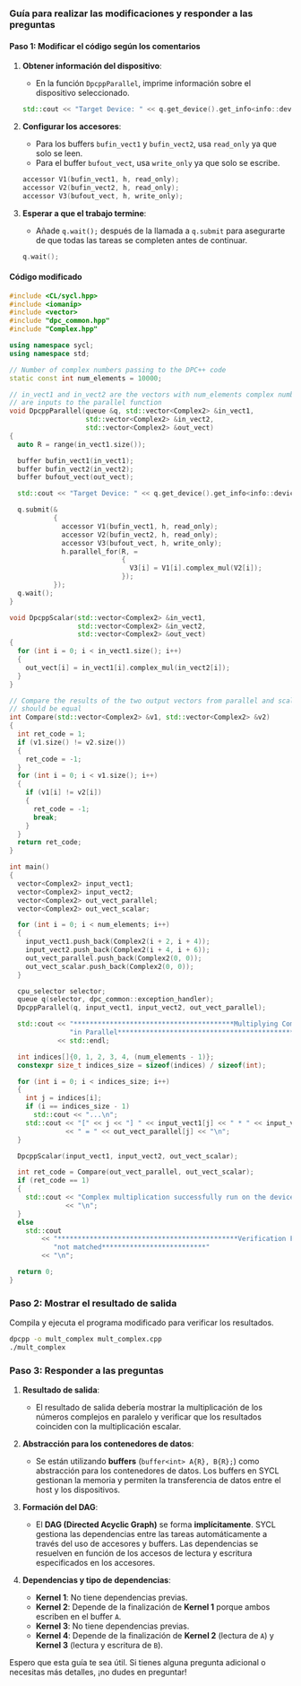 ### Guía para realizar las modificaciones y responder a las preguntas

#### Paso 1: Modificar el código según los comentarios

1. **Obtener información del dispositivo**:
   - En la función `DpcppParallel`, imprime información sobre el dispositivo seleccionado.
   ```cpp
   std::cout << "Target Device: " << q.get_device().get_info<info::device::name>() << std::endl;
   ```

2. **Configurar los accesores**:
   - Para los buffers `bufin_vect1` y `bufin_vect2`, usa `read_only` ya que solo se leen.
   - Para el buffer `bufout_vect`, usa `write_only` ya que solo se escribe.
   ```cpp
   accessor V1(bufin_vect1, h, read_only);
   accessor V2(bufin_vect2, h, read_only);
   accessor V3(bufout_vect, h, write_only);
   ```

3. **Esperar a que el trabajo termine**:
   - Añade `q.wait();` después de la llamada a `q.submit` para asegurarte de que todas las tareas se completen antes de continuar.
   ```cpp
   q.wait();
   ```

#### Código modificado

```cpp
#include <CL/sycl.hpp>
#include <iomanip>
#include <vector>
#include "dpc_common.hpp"
#include "Complex.hpp"

using namespace sycl;
using namespace std;

// Number of complex numbers passing to the DPC++ code
static const int num_elements = 10000;

// in_vect1 and in_vect2 are the vectors with num_elements complex numbers and
// are inputs to the parallel function
void DpcppParallel(queue &q, std::vector<Complex2> &in_vect1,
                   std::vector<Complex2> &in_vect2,
                   std::vector<Complex2> &out_vect)
{
  auto R = range(in_vect1.size());

  buffer bufin_vect1(in_vect1);
  buffer bufin_vect2(in_vect2);
  buffer bufout_vect(out_vect);

  std::cout << "Target Device: " << q.get_device().get_info<info::device::name>() << std::endl;

  q.submit(&
           {
             accessor V1(bufin_vect1, h, read_only);
             accessor V2(bufin_vect2, h, read_only);
             accessor V3(bufout_vect, h, write_only);
             h.parallel_for(R, =
                            {
                              V3[i] = V1[i].complex_mul(V2[i]);
                            });
           });
  q.wait();
}

void DpcppScalar(std::vector<Complex2> &in_vect1,
                 std::vector<Complex2> &in_vect2,
                 std::vector<Complex2> &out_vect)
{
  for (int i = 0; i < in_vect1.size(); i++)
  {
    out_vect[i] = in_vect1[i].complex_mul(in_vect2[i]);
  }
}

// Compare the results of the two output vectors from parallel and scalar. They
// should be equal
int Compare(std::vector<Complex2> &v1, std::vector<Complex2> &v2)
{
  int ret_code = 1;
  if (v1.size() != v2.size())
  {
    ret_code = -1;
  }
  for (int i = 0; i < v1.size(); i++)
  {
    if (v1[i] != v2[i])
    {
      ret_code = -1;
      break;
    }
  }
  return ret_code;
}

int main()
{
  vector<Complex2> input_vect1;
  vector<Complex2> input_vect2;
  vector<Complex2> out_vect_parallel;
  vector<Complex2> out_vect_scalar;

  for (int i = 0; i < num_elements; i++)
  {
    input_vect1.push_back(Complex2(i + 2, i + 4));
    input_vect2.push_back(Complex2(i + 4, i + 6));
    out_vect_parallel.push_back(Complex2(0, 0));
    out_vect_scalar.push_back(Complex2(0, 0));
  }

  cpu_selector selector;
  queue q(selector, dpc_common::exception_handler);
  DpcppParallel(q, input_vect1, input_vect2, out_vect_parallel);

  std::cout << "****************************************Multiplying Complex numbers "
               "in Parallel********************************************************"
            << std::endl;

  int indices[]{0, 1, 2, 3, 4, (num_elements - 1)};
  constexpr size_t indices_size = sizeof(indices) / sizeof(int);

  for (int i = 0; i < indices_size; i++)
  {
    int j = indices[i];
    if (i == indices_size - 1)
      std::cout << "...\n";
    std::cout << "[" << j << "] " << input_vect1[j] << " * " << input_vect2[j]
              << " = " << out_vect_parallel[j] << "\n";
  }

  DpcppScalar(input_vect1, input_vect2, out_vect_scalar);

  int ret_code = Compare(out_vect_parallel, out_vect_scalar);
  if (ret_code == 1)
  {
    std::cout << "Complex multiplication successfully run on the device"
              << "\n";
  }
  else
    std::cout
        << "*********************************************Verification Failed. Results are "
           "not matched**************************"
        << "\n";

  return 0;
}
```

### Paso 2: Mostrar el resultado de salida
Compila y ejecuta el programa modificado para verificar los resultados.

```bash
dpcpp -o mult_complex mult_complex.cpp
./mult_complex
```

### Paso 3: Responder a las preguntas

1. **Resultado de salida**:
   - El resultado de salida debería mostrar la multiplicación de los números complejos en paralelo y verificar que los resultados coinciden con la multiplicación escalar.

2. **Abstracción para los contenedores de datos**:
   - Se están utilizando **buffers** (`buffer<int> A{R}, B{R};`) como abstracción para los contenedores de datos. Los buffers en SYCL gestionan la memoria y permiten la transferencia de datos entre el host y los dispositivos.

3. **Formación del DAG**:
   - El **DAG (Directed Acyclic Graph)** se forma **implícitamente**. SYCL gestiona las dependencias entre las tareas automáticamente a través del uso de accesores y buffers. Las dependencias se resuelven en función de los accesos de lectura y escritura especificados en los accesores.

4. **Dependencias y tipo de dependencias**:
   - **Kernel 1**: No tiene dependencias previas.
   - **Kernel 2**: Depende de la finalización de **Kernel 1** porque ambos escriben en el buffer `A`.
   - **Kernel 3**: No tiene dependencias previas.
   - **Kernel 4**: Depende de la finalización de **Kernel 2** (lectura de `A`) y **Kernel 3** (lectura y escritura de `B`).

Espero que esta guía te sea útil. Si tienes alguna pregunta adicional o necesitas más detalles, ¡no dudes en preguntar!
